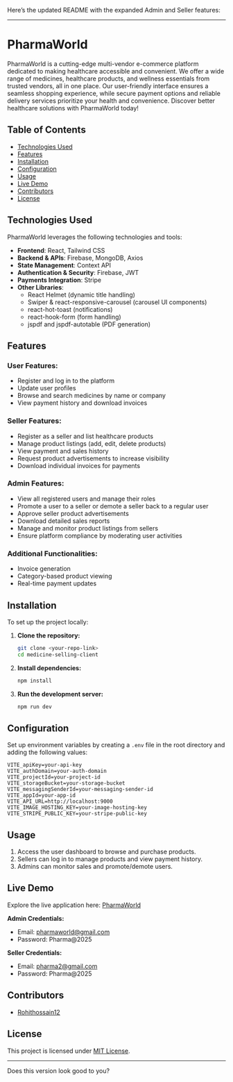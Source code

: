 Here’s the updated README with the expanded Admin and Seller features:  

---

# **PharmaWorld**  

PharmaWorld is a cutting-edge multi-vendor e-commerce platform dedicated to making healthcare accessible and convenient. We offer a wide range of medicines, healthcare products, and wellness essentials from trusted vendors, all in one place. Our user-friendly interface ensures a seamless shopping experience, while secure payment options and reliable delivery services prioritize your health and convenience. Discover better healthcare solutions with PharmaWorld today! 

## **Table of Contents**  
- [Technologies Used](#technologies-used)  
- [Features](#features)  
- [Installation](#installation)  
- [Configuration](#configuration)  
- [Usage](#usage)  
- [Live Demo](#live-demo)  
- [Contributors](#contributors)  
- [License](#license)  

## **Technologies Used**  
PharmaWorld leverages the following technologies and tools:  
- **Frontend**: React, Tailwind CSS  
- **Backend & APIs**: Firebase, MongoDB, Axios  
- **State Management**: Context API  
- **Authentication & Security**: Firebase, JWT  
- **Payments Integration**: Stripe  
- **Other Libraries**:  
  - React Helmet (dynamic title handling)  
  - Swiper & react-responsive-carousel (carousel UI components)  
  - react-hot-toast (notifications)  
  - react-hook-form (form handling)  
  - jspdf and jspdf-autotable (PDF generation)  

## **Features**  

### **User Features:**  
- Register and log in to the platform  
- Update user profiles  
- Browse and search medicines by name or company  
- View payment history and download invoices  

### **Seller Features:**  
- Register as a seller and list healthcare products  
- Manage product listings (add, edit, delete products)  
- View payment and sales history  
- Request product advertisements to increase visibility  
- Download individual invoices for payments  

### **Admin Features:**  
- View all registered users and manage their roles  
- Promote a user to a seller or demote a seller back to a regular user  
- Approve seller product advertisements  
- Download detailed sales reports  
- Manage and monitor product listings from sellers  
- Ensure platform compliance by moderating user activities  

### **Additional Functionalities:**  
- Invoice generation  
- Category-based product viewing  
- Real-time payment updates  

## **Installation**  

To set up the project locally:  

1. **Clone the repository:**  
   ```bash
   git clone <your-repo-link>
   cd medicine-selling-client
   ```  

2. **Install dependencies:**  
   ```bash
   npm install
   ```  

3. **Run the development server:**  
   ```bash
   npm run dev
   ```  

## **Configuration**  

Set up environment variables by creating a `.env` file in the root directory and adding the following values:  
```env
VITE_apiKey=your-api-key
VITE_authDomain=your-auth-domain
VITE_projectId=your-project-id
VITE_storageBucket=your-storage-bucket
VITE_messagingSenderId=your-messaging-sender-id
VITE_appId=your-app-id
VITE_API_URL=http://localhost:9000
VITE_IMAGE_HOSTING_KEY=your-image-hosting-key
VITE_STRIPE_PUBLIC_KEY=your-stripe-public-key
```  

## **Usage**  
1. Access the user dashboard to browse and purchase products.  
2. Sellers can log in to manage products and view payment history.  
3. Admins can monitor sales and promote/demote users.  

## **Live Demo**  
Explore the live application here: [PharmaWorld](https://endearing-fenglisu-dad95b.netlify.app)  

**Admin Credentials:**  
- Email: pharmaworld@gmail.com  
- Password: Pharma@2025  

**Seller Credentials:**  
- Email: pharma2@gmail.com  
- Password: Pharma@2025  

## **Contributors**  
- [Rohithossain12](https://github.com/Rohithossain12)  

## **License**  
This project is licensed under [MIT License](./LICENSE).  

---

Does this version look good to you? 
